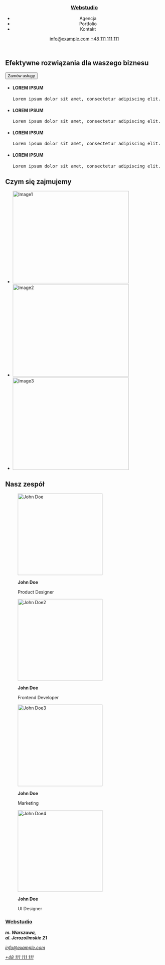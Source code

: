 <!DOCTYPE html>
<html lang="en">
    <head>
        <!-- Metadane -->
        <meta charset="utf-8"/>
        <meta http-equiv="x-ua-compatible" content="ie=edge">
        <meta name="viewport" content="width=device-width, initial-scale=1.0">
        <title>Webstudio</title>
    </head>
    <body>
        <!-- Zawartość strony-->
        <header>
            <h3><a href="text">Webstudio</a></h3>
        <nav>
            <ul>
                <li>Agencja</li>
                <li>Portfolio</li>
                <li>Kontakt</li>
            </ul>
        </nav>
        <div>
            <a href="mailto:info@devstudio.com">info@example.com</a>
            <a href="tel:+48111111111">+48 111 111 111</a>
</div>
        </header>
        <main>
            <section>
                <h1>Efektywne rozwiązania dla waszego biznesu</h1>
            <div class="buttons">
                <button type="button" class="button">Zamów usługę</button>
            </div>
            </section>
            <section>
                <div>
           <ul>
                <li><h4>LOREM IPSUM</h4>
                    <pre>Lorem ipsum dolor sit amet, consectetur adipiscing elit. Nam vel arcu sem. Sed non sodales dui. Interdum et malesuada</pre></li>
                <li><h4>LOREM IPSUM</h4>
                    <pre>Lorem ipsum dolor sit amet, consectetur adipiscing elit. Nam vel arcu sem. Sed non sodales dui. Interdum et malesuada</pre></li>
                <li><h4>LOREM IPSUM</h4>
                    <pre>Lorem ipsum dolor sit amet, consectetur adipiscing elit. Nam vel arcu sem. Sed non sodales dui. Interdum et malesuada</pre></li>
                <li><h4>LOREM IPSUM</h4>
               <pre>Lorem ipsum dolor sit amet, consectetur adipiscing elit. Nam vel arcu sem. Sed non sodales dui. Interdum et malesuada</pre></li>
            </ul>
            </div>
            </section>
    <section>
            <h2>Czym się zajmujemy</h2>
            <ul>
            <li><img src="image1.jpg" alt="Image1" width="370" height="294"></li>
            <li><img src="image2.jpg" alt="Image2" width="370" height="294"></li>
            <li><img src="image3.jpg" alt="Image3" width="370" height="294"></li>
            </ul>
    </section>
    <section>
            <h2>Nasz zespół</h2>
                <figure>
        <img src="../images/JohnDoe.jpg" alt="John Doe" width="270" height="260"><figcaption>
                <p><b>John Doe</b></p>
                <p>Product Designer</p>
            </figcaption></figure>
            <figure>
            <img src="../images/JohnDoe2.jpg" alt="John Doe2" width="270" height="260"><figcaption>
                <p><b>John Doe</b></p>
                <p>Frontend Developer</p>
            </figcaption></figure>
            <figure>
            <img src="../images/JohnDoe3.jpg" alt="John Doe3" width="270" height="260"><figcaption>
                <p><b>John Doe</b></p>
                <p>Marketing</p>
            </figcaption></figure>
            <figure>
            <img src="../images/JohnDoe4.jpg" alt="John Doe4" width="270" height="260"><figcaption>
                <p><b>John Doe</b></p>
                <p>UI Designer</p>
            </figcaption></figure>
            </section>
        </main>
     <footer>
         <!-- Stopka -->
        <h3><a href="text">Webstudio</a></h3>
        <div>
            <address><b>m. Warszawa,<br/> al. Jerozolimskie 21</b>
                </address>
            <address>
            <p><a href="mailto:info@example.com">info@example.com</a></p>
            <a href="tel:+48111111111">+48 111 111 111</a>
            </address>
        </div>
    </footer>
    </body>
</html>
